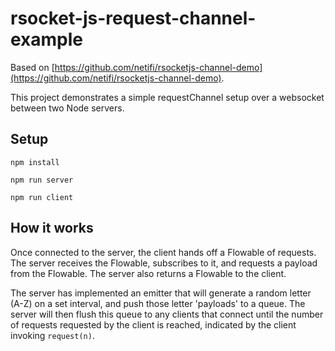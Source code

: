 # rsocket-js-request-channel-example

Based on [https://github.com/netifi/rsocketjs-channel-demo](https://github.com/netifi/rsocketjs-channel-demo).

This project demonstrates a simple requestChannel setup over a websocket between two Node servers.

## Setup

```
npm install
```

```
npm run server
```

```
npm run client
```

## How it works

Once connected to the server, the client hands off a Flowable of requests. The server receives the Flowable, subscribes to it, and requests a payload from the Flowable. The server also returns a Flowable to the client.

The server has implemented an emitter that will generate a random letter (A-Z) on a set interval, and push those letter 'payloads' to a queue. The server will then flush this queue to any clients that connect until the number of requests requested by the client is reached, indicated by the client invoking `request(n)`.
